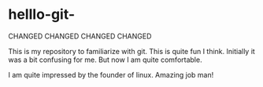# helllo-git-

CHANGED CHANGED CHANGED CHANGED 

This is my repository to familiarize with git.
This is quite fun I think. Initially it was a bit confusing for me.
But now I am quite comfortable.

I am quite impressed by the founder of linux. Amazing job man!

